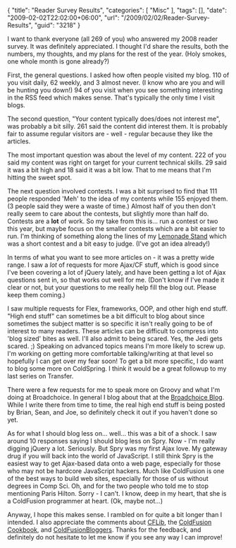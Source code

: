{
	"title": "Reader Survey Results",
	"categories": [
		"Misc"
	],
	"tags": [],
	"date": "2009-02-02T22:02:00+06:00",
	"url": "/2009/02/02/Reader-Survey-Results",
	"guid": "3218"
}

I want to thank everyone (all 269 of you) who answered my 2008 reader survey. It was definitely appreciated. I thought I'd share the results, both the numbers, my thoughts, and my plans for the rest of the year. (Holy smokes, one whole month is gone already?)
<!--more-->
First, the general questions. I asked how often people visited my blog. 110 of you visit daily, 62 weekly, and 3 almost never. (I know who are you and will be hunting you down!) 94 of you visit when you see something interesting in the RSS feed which makes sense. That's typically the only time I visit blogs. 

The second question, "Your content typically does/does not interest me", was probably a bit silly. 261 said the content did interest them. It is probably fair to assume regular visitors are - well - regular because they like the articles. 

The most important question was about the level of my content. 222 of you said my content was right on target for your current technical skills. 29 said it was a bit high and 18 said it was a bit low. That to me means that I'm hitting the sweet spot. 

The next question involved contests. I was a bit surprised to find that 111 people responded 'Meh' to the idea of my contents while 155 enjoyed them. (3 people said they were a waste of time.) Almost half of you then don't really seem to care about the contests, but slightly more than half do. Contests are a <b>lot</b> of work. So my take from this is... run a contest or two this year, but maybe focus on the smaller contests which are a bit easier to run. I'm thinking of something along the lines of my <a href="http://www.raymondcamden.com/index.cfm/2008/7/14/Lemonade-Stand--The-Results-Are-In">Lemonade Stand</a> which was a short contest and a bit easy to judge. (I've got an idea already!) 

In terms of what you want to see more articles on - it was a pretty wide range. I saw a <i>lot</i> of requests for more Ajax/CF stuff, which is good since I've been covering a lot of jQuery lately, and have been getting a lot of Ajax questions sent in, so that works out well for me. (Don't know if I've made it clear or not, but your questions to me really help fill the blog out. Please keep them coming.) 

I saw multiple requests for Flex, frameworks, OOP, and other high end stuff. "High end stuff" can sometimes be a bit difficult to blog about since sometimes the subject matter is so specific it isn't really going to be of interest to many readers. These articles can be difficult to compress into 'blog sized' bites as well. I'll also admit to being scared. Yes, the Jedi gets scared. ;) Speaking on advanced topics means I'm more likely to screw up. I'm working on getting more comfortable talking/writing at that level so hopefully I can get over my fear soon! To get a bit more specific, I do want to blog some more on ColdSpring. I think it would be a great followup to my last series on Transfer. 

There were a few requests for me to speak more on Groovy and what I'm doing at Broadchoice. In general I blog about that at the <a href="http://blog.broadchoice.com">Broadchoice Blog</a>. While I write there from time to time, the real high end stuff is being posted by Brian, Sean, and Joe, so definitely check it out if you haven't done so yet.

As for what I should blog less on... well... this was a bit of a shock. I saw around 10 responses saying I should blog less on Spry. Now - I'm really digging jQuery a lot. Seriously. But Spry was my first Ajax love. My gateway drug if you will back into the world of JavaScript. I still think Spry is the easiest way to get Ajax-based data onto a web page, especially for those who may not be hardcore JavaScript hackers. Much like ColdFusion is one of the best ways to build web sites, especially for those of us without degrees in Comp Sci. Oh, and for the two people who told me to stop mentioning Paris Hilton. Sorry - I can't. I know, deep in my heart, that she is a ColdFusion programmer at heart. (Ok, maybe not...)

Anyway, I hope this makes sense. I rambled on for quite a bit longer than I intended. I also appreciate the comments about <a href="http://www.cflib.org">CFLib</a>, the <a href="http://www.coldfusioncookbook.com">ColdFusion Cookbook</a>, and <a href="http://www.coldfusionblogers.org">ColdFusionBloggers</a>. Thanks for the feedback, and definitely do not hesitate to let me know if you see any way I can improve!